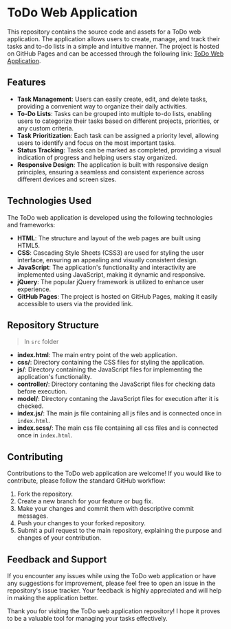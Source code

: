 # ToDo Web Application

This repository contains the source code and assets for a ToDo web application. The application allows users to create, manage, and track their tasks and to-do lists in a simple and intuitive manner. The project is hosted on GitHub Pages and can be accessed through the following link: [ToDo Web Application](https://zyabrik10.github.io/ToDo/).

## Features

- **Task Management**: Users can easily create, edit, and delete tasks, providing a convenient way to organize their daily activities.
- **To-Do Lists**: Tasks can be grouped into multiple to-do lists, enabling users to categorize their tasks based on different projects, priorities, or any custom criteria.
- **Task Prioritization**: Each task can be assigned a priority level, allowing users to identify and focus on the most important tasks.
- **Status Tracking**: Tasks can be marked as completed, providing a visual indication of progress and helping users stay organized.
- **Responsive Design**: The application is built with responsive design principles, ensuring a seamless and consistent experience across different devices and screen sizes.

## Technologies Used

The ToDo web application is developed using the following technologies and frameworks:

- **HTML**: The structure and layout of the web pages are built using HTML5.
- **CSS**: Cascading Style Sheets (CSS3) are used for styling the user interface, ensuring an appealing and visually consistent design.
- **JavaScript**: The application's functionality and interactivity are implemented using JavaScript, making it dynamic and responsive.
- **jQuery**: The popular jQuery framework is utilized to enhance user experience.
- **GitHub Pages**: The project is hosted on GitHub Pages, making it easily accessible to users via the provided link.

## Repository Structure
> In `src` folder

- **index.html**: The main entry point of the web application.
- **css/**: Directory containing the CSS files for styling the application.
- **js/**: Directory containing the JavaScript files for implementing the application's functionality.
- **controller/**: Directory contaning the JavaScript files for checking data before execution.
- **model/**: Directory contaning the JavaScript files for execution after it is checked.
- **index.js/**: The main js file containing all js files and is connected once in `index.html`.
- **index.scss/**: The main css file containing all css files and is connected once in `index.html`.

## Contributing

Contributions to the ToDo web application are welcome! If you would like to contribute, please follow the standard GitHub workflow:

1. Fork the repository.
2. Create a new branch for your feature or bug fix.
3. Make your changes and commit them with descriptive commit messages.
4. Push your changes to your forked repository.
5. Submit a pull request to the main repository, explaining the purpose and changes of your contribution.

## Feedback and Support

If you encounter any issues while using the ToDo web application or have any suggestions for improvement, please feel free to open an issue in the repository's issue tracker. Your feedback is highly appreciated and will help in making the application better.

Thank you for visiting the ToDo web application repository! I hope it proves to be a valuable tool for managing your tasks effectively.
